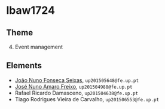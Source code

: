 # lbaw1724
## Theme
4. Event management
## Elements
* [João Nuno Fonseca Seixas](https://github.com/j-seixas), `up201505648@fe.up.pt`
* [José Nuno Amaro Freixo](https://github.com/JoseFreixo), `up201504988@fe.up.pt`
* Rafael Ricardo Damasceno, `up201504638@fe.up.pt`
* Tiago Rodrigues Vieira de Carvalho, `up201506553@fe.up.pt`
